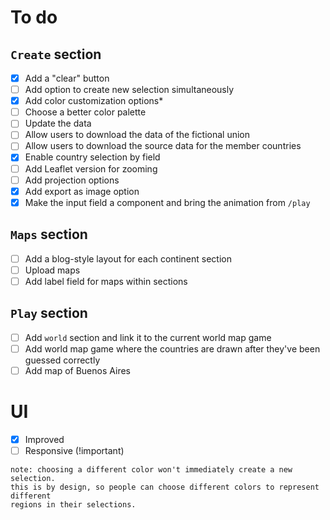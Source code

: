 # To do

## `Create` section
- [x] Add a "clear" button
- [ ] Add option to create new selection simultaneously
- [x] Add color customization options*
- [ ] Choose a better color palette
- [ ] Update the data
- [ ] Allow users to download the data of the fictional union
- [ ] Allow users to download the source data for the member countries
- [x] Enable country selection by field
- [ ] Add Leaflet version for zooming
- [ ] Add projection options
- [x] Add export as image option
- [x] Make the input field a component and bring the animation from `/play`

## `Maps` section
- [ ] Add a blog-style layout for each continent section
- [ ] Upload maps
- [ ] Add label field for maps within sections

## `Play` section
- [ ] Add `world` section and link it to the current world map game
- [ ] Add world map game where the countries are drawn after they've been guessed correctly
- [ ] Add map of Buenos Aires

# UI
- [x] Improved
- [ ] Responsive (!important)

```
note: choosing a different color won't immediately create a new selection.
this is by design, so people can choose different colors to represent different
regions in their selections.
```